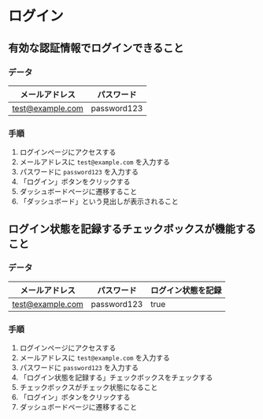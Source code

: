 # ログイン

## 有効な認証情報でログインできること

### データ

| メールアドレス   | パスワード  |
| ---------------- | ----------- |
| test@example.com | password123 |

### 手順

1. ログインページにアクセスする
2. メールアドレスに `test@example.com` を入力する
3. パスワードに `password123` を入力する
4. 「ログイン」ボタンをクリックする
5. ダッシュボードページに遷移すること
6. 「ダッシュボード」という見出しが表示されること

## ログイン状態を記録するチェックボックスが機能すること

### データ

| メールアドレス   | パスワード  | ログイン状態を記録 |
| ---------------- | ----------- | ------------------ |
| test@example.com | password123 | true               |

### 手順

1. ログインページにアクセスする
2. メールアドレスに `test@example.com` を入力する
3. パスワードに `password123` を入力する
4. 「ログイン状態を記録する」チェックボックスをチェックする
5. チェックボックスがチェック状態になること
6. 「ログイン」ボタンをクリックする
7. ダッシュボードページに遷移すること
